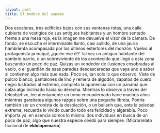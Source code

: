 ```yaml
---
layout: post
title: El hombre del panamá
---
```


Dos escaleras, tres edificios bajos con sus ventanas rotas, una calle cubierta de vestigios de sus antiguos habitantes y un hombre sentado frente a una mesa roja, es la imagen me devuelve el visor de la cámara. De fondo, se escucha el interminable llanto, casi aullido, de una jauría hambrienta acompasada por los últimos estertores del monzón. Vuelvo al protagonista principal, ¿quién ese él? Tal vez un antiguo habitante del sombrío barrio, o un sobreviviente de los acontecido que llegó a esta zona buscando un poco de paz. Quizás un vendedor de ilusiones ensobradas al vacío, o el guardián de esas paredes descascaradas que vaya uno a saber si contienen algo más que nada. Poco sé, tan solo lo que observo. Viste de pulcro blanco, pantalones de lino y remera de algodón, zapatos de cuero negro lustrados al extremo, completa la apariencia con un panamá que calza algo inclinado hacia su derecha. Mientras lo observo a través del teleobjetivo, lee atentamente un tomo encuadernado hace muchos años mientras garabatea algunos razgos sobre una pequeña libreta. Podría también ser un cronista de la desolación, o un bailarín que, ante la soledad extrema, recuerda lo vivido cuando todo era felicidad y algarabía. Poco importa ya, en esencia somos lo mismo: dos individuos en busca de un poco de paz, algo que nuestra especie olvidó para siempre.
(Microrrelato ficcional de **eldolapemario**)
